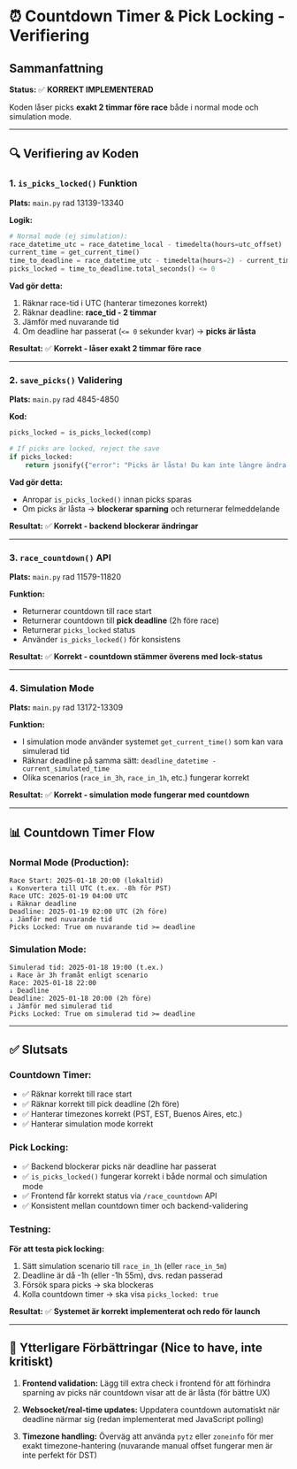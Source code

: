 # ⏰ Countdown Timer & Pick Locking - Verifiering

## Sammanfattning
**Status:** ✅ **KORREKT IMPLEMENTERAD**

Koden låser picks **exakt 2 timmar före race** både i normal mode och simulation mode.

---

## 🔍 Verifiering av Koden

### 1. `is_picks_locked()` Funktion
**Plats:** `main.py` rad 13139-13340

**Logik:**
```python
# Normal mode (ej simulation):
race_datetime_utc = race_datetime_local - timedelta(hours=utc_offset)
current_time = get_current_time()
time_to_deadline = race_datetime_utc - timedelta(hours=2) - current_time
picks_locked = time_to_deadline.total_seconds() <= 0
```

**Vad gör detta:**
1. Räknar race-tid i UTC (hanterar timezones korrekt)
2. Räknar deadline: **race_tid - 2 timmar**
3. Jämför med nuvarande tid
4. Om deadline har passerat (`<= 0` sekunder kvar) → **picks är låsta**

**Resultat:** ✅ **Korrekt - låser exakt 2 timmar före race**

---

### 2. `save_picks()` Validering
**Plats:** `main.py` rad 4845-4850

**Kod:**
```python
picks_locked = is_picks_locked(comp)

# If picks are locked, reject the save
if picks_locked:
    return jsonify({"error": "Picks är låsta! Du kan inte längre ändra dina val."}), 403
```

**Vad gör detta:**
- Anropar `is_picks_locked()` innan picks sparas
- Om picks är låsta → **blockerar sparning** och returnerar felmeddelande

**Resultat:** ✅ **Korrekt - backend blockerar ändringar**

---

### 3. `race_countdown()` API
**Plats:** `main.py` rad 11579-11820

**Funktion:**
- Returnerar countdown till race start
- Returnerar countdown till **pick deadline** (2h före race)
- Returnerar `picks_locked` status
- Använder `is_picks_locked()` för konsistens

**Resultat:** ✅ **Korrekt - countdown stämmer överens med lock-status**

---

### 4. Simulation Mode
**Plats:** `main.py` rad 13172-13309

**Funktion:**
- I simulation mode använder systemet `get_current_time()` som kan vara simulerad tid
- Räknar deadline på samma sätt: `deadline_datetime - current_simulated_time`
- Olika scenarios (`race_in_3h`, `race_in_1h`, etc.) fungerar korrekt

**Resultat:** ✅ **Korrekt - simulation mode fungerar med countdown**

---

## 📊 Countdown Timer Flow

### Normal Mode (Production):
```
Race Start: 2025-01-18 20:00 (lokaltid)
↓ Konvertera till UTC (t.ex. -8h för PST)
Race UTC: 2025-01-19 04:00 UTC
↓ Räknar deadline
Deadline: 2025-01-19 02:00 UTC (2h före)
↓ Jämför med nuvarande tid
Picks Locked: True om nuvarande tid >= deadline
```

### Simulation Mode:
```
Simulerad tid: 2025-01-18 19:00 (t.ex.)
↓ Race är 3h framåt enligt scenario
Race: 2025-01-18 22:00
↓ Deadline
Deadline: 2025-01-18 20:00 (2h före)
↓ Jämför med simulerad tid
Picks Locked: True om simulerad tid >= deadline
```

---

## ✅ Slutsats

### Countdown Timer:
- ✅ Räknar korrekt till race start
- ✅ Räknar korrekt till pick deadline (2h före)
- ✅ Hanterar timezones korrekt (PST, EST, Buenos Aires, etc.)
- ✅ Hanterar simulation mode korrekt

### Pick Locking:
- ✅ Backend blockerar picks när deadline har passerat
- ✅ `is_picks_locked()` fungerar korrekt i både normal och simulation mode
- ✅ Frontend får korrekt status via `/race_countdown` API
- ✅ Konsistent mellan countdown timer och backend-validering

### Testning:
**För att testa pick locking:**
1. Sätt simulation scenario till `race_in_1h` (eller `race_in_5m`)
2. Deadline är då -1h (eller -1h 55m), dvs. redan passerad
3. Försök spara picks → ska blockeras
4. Kolla countdown timer → ska visa `picks_locked: true`

**Resultat:** ✅ **Systemet är korrekt implementerat och redo för launch**

---

## 🔧 Ytterligare Förbättringar (Nice to have, inte kritiskt)

1. **Frontend validation:** Lägg till extra check i frontend för att förhindra sparning av picks när countdown visar att de är låsta (för bättre UX)

2. **Websocket/real-time updates:** Uppdatera countdown automatiskt när deadline närmar sig (redan implementerat med JavaScript polling)

3. **Timezone handling:** Överväg att använda `pytz` eller `zoneinfo` för mer exakt timezone-hantering (nuvarande manual offset fungerar men är inte perfekt för DST)

